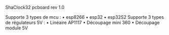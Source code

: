 ShaClock32 pcboard rev 1.0

Supporte 3 types de mcu :
•	esp8266 
•	esp32 
•	esp32S2
Supporte 3 types de régulateurs 5V :
•	Linéaire AP1117
•	Découpage mini 360
•	Découpage module 5V
